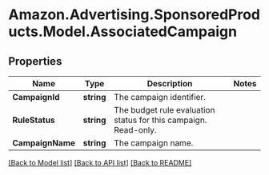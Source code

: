 # Amazon.Advertising.SponsoredProducts.Model.AssociatedCampaign

## Properties

Name | Type | Description | Notes
------------ | ------------- | ------------- | -------------
**CampaignId** | **string** | The campaign identifier. | 
**RuleStatus** | **string** | The budget rule evaluation status for this campaign. Read-only. | 
**CampaignName** | **string** | The campaign name. | 

[[Back to Model list]](../README.md#documentation-for-models) [[Back to API list]](../README.md#documentation-for-api-endpoints) [[Back to README]](../README.md)

